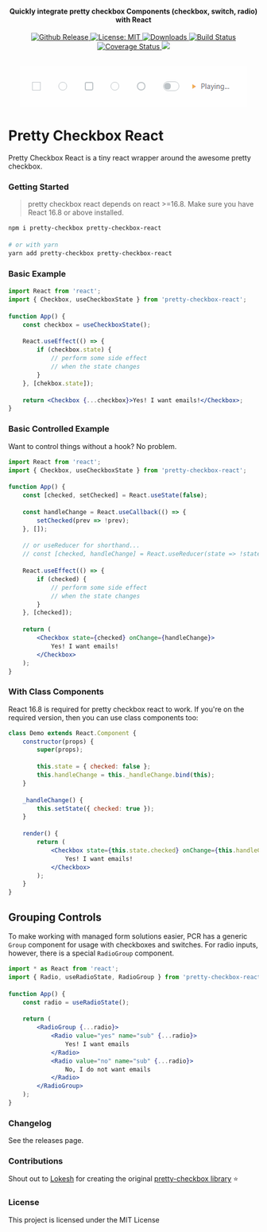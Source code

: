 <h4 align="center">Quickly integrate pretty checkbox Components (checkbox, switch, radio) with React</h4>

<p align="center">
 <a href="https://github.com/atomicpages/pretty-checkbox-react/releases">
    <img src="https://img.shields.io/github/release/atomicpages/pretty-checkbox-react.svg?style=flat-square&colorA=8033b0&colorB=75b7dd" alt="Github Release">
  </a>
   <a href="https://github.com/atomicpages/pretty-checkbox-react/blob/master/LICENSE">
    <img alt="License: MIT" src="https://img.shields.io/github/license/atomicpages/pretty-checkbox-react.svg?style=flat-square">
  </a>
  <a href="https://www.npmjs.com/package/pretty-checkbox-react" target="_blank" rel="nofollow noreferred noopener">
    <img src="https://img.shields.io/npm/dm/pretty-checkbox-react.svg?style=flat-square" alt="Downloads">
  </a>
  <a href="https://travis-ci.org/atomicpages/pretty-checkbox-react" target="_blank" rel="nofollow noreferred noopener">
    <img alt="Build Status" src="https://img.shields.io/travis/atomicpages/pretty-checkbox-react.svg?style=flat-square">
  </a>
  <a href='https://coveralls.io/github/atomicpages/pretty-checkbox-react?branch=master' target="_blank" rel="nofollow noreferred noopener">
    <img alt="Coverage Status" src="https://img.shields.io/coveralls/github/atomicpages/pretty-checkbox-react/master.svg?style=flat-square">
  </a>
  <a href="https://codeclimate.com/github/atomicpages/pretty-checkbox-react/maintainability" target="_blank" rel="nofollow noreferred noopener">
    <img src="https://api.codeclimate.com/v1/badges/e7cca7813f2905d7aca7/maintainability" />
    </a>
</p>
<br>

<div align="center">
    <img src="preview.gif" alt="Pretty checkbox preview" />
</div>

# Pretty Checkbox React

Pretty Checkbox React is a tiny react wrapper around the awesome pretty checkbox.

### Getting Started

> pretty checkbox react depends on react >=16.8. Make sure you have React 16.8 or above installed.

```sh
npm i pretty-checkbox pretty-checkbox-react

# or with yarn
yarn add pretty-checkbox pretty-checkbox-react
```

### Basic Example

```jsx
import React from 'react';
import { Checkbox, useCheckboxState } from 'pretty-checkbox-react';

function App() {
    const checkbox = useCheckboxState();

    React.useEffect(() => {
        if (checkbox.state) {
            // perform some side effect
            // when the state changes
        }
    }, [chekbox.state]);

    return <Checkbox {...checkbox}>Yes! I want emails!</Checkbox>;
}
```

### Basic Controlled Example

Want to control things without a hook? No problem.

```jsx
import React from 'react';
import { Checkbox, useCheckboxState } from 'pretty-checkbox-react';

function App() {
    const [checked, setChecked] = React.useState(false);

    const handleChange = React.useCallback(() => {
        setChecked(prev => !prev);
    }, []);

    // or useReducer for shorthand...
    // const [checked, handleChange] = React.useReducer(state => !state, false);

    React.useEffect(() => {
        if (checked) {
            // perform some side effect
            // when the state changes
        }
    }, [checked]);

    return (
        <Checkbox state={checked} onChange={handleChange}>
            Yes! I want emails!
        </Checkbox>
    );
}
```

### With Class Components

React 16.8 is required for pretty checkbox react to work. If you're on the required version, then you can use class components too:

```jsx
class Demo extends React.Component {
    constructor(props) {
        super(props);

        this.state = { checked: false };
        this.handleChange = this._handleChange.bind(this);
    }

    _handleChange() {
        this.setState({ checked: true });
    }

    render() {
        return (
            <Checkbox state={this.state.checked} onChange={this.handleChange}>
                Yes! I want emails!
            </Checkbox>
        );
    }
}
```

## Grouping Controls

To make working with managed form solutions easier, PCR has a generic `Group` component for usage with checkboxes and switches. For radio inputs, however, there is a special `RadioGroup` component.

```jsx
import * as React from 'react';
import { Radio, useRadioState, RadioGroup } from 'pretty-checkbox-react';

function App() {
    const radio = useRadioState();

    return (
        <RadioGroup {...radio}>
            <Radio value="yes" name="sub" {...radio}>
                Yes! I want emails
            </Radio>
            <Radio value="no" name="sub" {...radio}>
                No, I do not want emails
            </Radio>
        </RadioGroup>
    );
}
```

### Changelog

See the releases page.

### Contributions

Shout out to [Lokesh](https://github.com/lokesh-coder) for creating the original [pretty-checkbox library](https://github.com/lokesh-coder/pretty-checkbox) :star:

### License

This project is licensed under the MIT License
